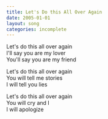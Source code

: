 ```yaml
---
title: Let's Do this All Over Again
date: 2005-01-01
layout: song
categories: incomplete
---
```

Let's do this all over again  
I'll say you are my lover  
You'll say you are my friend  

Let's do this all over again  
You will tell me stories  
I will tell you lies  

Let's do this all over again  
You will cry and I  
I will apologize  
